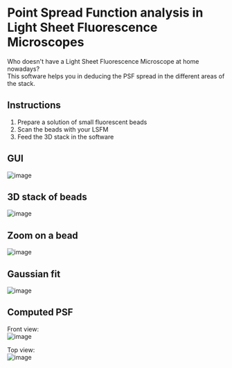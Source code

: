# Point Spread Function analysis in Light Sheet Fluorescence Microscopes

Who doesn't have a Light Sheet Fluorescence Microscope at home nowadays?  
This software helps you in deducing the PSF spread in the different areas of the stack. 

## Instructions
1. Prepare a solution of small fluorescent beads
2. Scan the beads with your LSFM
3. Feed the 3D stack in the software

## GUI
![image](https://user-images.githubusercontent.com/92381157/137388131-5932d943-f391-4f27-aaa2-eaf8dd03614b.png)

## 3D stack of beads
![image](https://user-images.githubusercontent.com/92381157/137388427-4009fc5a-b71e-4879-8b1b-c69edd7341fb.png)

## Zoom on a bead
![image](https://user-images.githubusercontent.com/92381157/137388579-9074cd7a-a9d5-4830-b5b2-af8e264d4432.png)

## Gaussian fit
![image](https://user-images.githubusercontent.com/92381157/137388654-20c28d52-2829-4862-a47d-1e389b557c7f.png)

## Computed PSF
Front view:  
![image](https://user-images.githubusercontent.com/92381157/137388743-512eb371-68fb-4acf-8d2d-ca3a9530d719.png)

Top view:  
![image](https://user-images.githubusercontent.com/92381157/137388754-de5c0619-1d16-48e2-93bf-1bdb8941a4bb.png)

 
